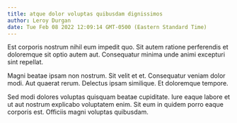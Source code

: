 ```yaml
---
title: atque dolor voluptas quibusdam dignissimos
author: Leroy Durgan
date: Tue Feb 08 2022 12:09:14 GMT-0500 (Eastern Standard Time)
---
```

Est corporis nostrum nihil eum impedit quo. Sit autem ratione perferendis et doloremque sit optio autem aut. Consequatur minima unde animi excepturi sint repellat.

 Magni beatae ipsam non nostrum. Sit velit et et. Consequatur veniam dolor modi. Aut quaerat rerum. Delectus ipsam similique. Et doloremque tempore.

 Sed modi dolores voluptas quisquam beatae cupiditate. Iure eaque labore et ut aut nostrum explicabo voluptatem enim. Sit eum in quidem porro eaque corporis est. Officiis magni voluptas quibusdam.